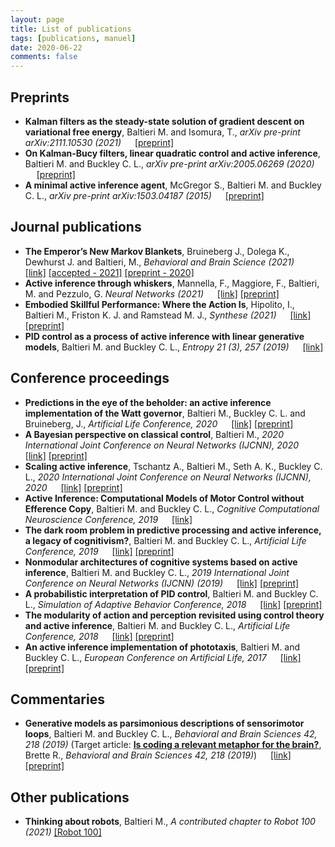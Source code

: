 ```yaml
---
layout: page
title: List of publications
tags: [publications, manuel]
date: 2020-06-22
comments: false
---
```


<!-- ## Currently in preparation
- **Modularity, the separation principle and active inference**, Baltieri M. and Buckley C. L., (in prep.) 
- **A ladder of uncertainty: models of perception and behaviour for increasingly complex environments**, Baltieri M., Seth. A.K., Roseboom W. (in prep.) -->

## Preprints
- **Kalman filters as the steady-state solution of gradient descent on variational free energy**, Baltieri M. and Isomura, T., *arXiv pre-print arXiv:2111.10530 (2021)* &emsp; [[preprint]](https://arxiv.org/abs/2111.10530)
- **On Kalman-Bucy filters, linear quadratic control and active inference**, Baltieri M. and Buckley C. L., *arXiv pre-print arXiv:2005.06269 (2020)* &emsp; [[preprint]](https://arxiv.org/abs/2005.06269)
- **A minimal active inference agent**, McGregor S., Baltieri M. and Buckley C. L., *arXiv pre-print arXiv:1503.04187 (2015)* &emsp; [[preprint]](https://arxiv.org/pdf/1503.04187.pdf)

## Journal publications
- **The Emperor’s New Markov Blankets**, Bruineberg J., Dolega K., Dewhurst J. and Baltieri, M., *Behavioral and Brain Science (2021)* &emsp; [[link]](https://www.cambridge.org/core/journals/behavioral-and-brain-sciences/article/emperors-new-markov-blankets/715C589A73DDF861DCF8997271DE0B8C) [[accepted - 2021]](/assets/pdf/EmperorMarkovBlankets.pdf) [[preprint - 2020]](https://www.researchgate.net/publication/346560958_The_Emperor's_New_Markov_Blankets)
- **Active inference through whiskers**, Mannella, F., Maggiore, F., Baltieri, M. and Pezzulo, G. *Neural Networks (2021)* &emsp; [[link]](https://www.sciencedirect.com/science/article/abs/pii/S0893608021003506) [[preprint]](https://www.biorxiv.org/content/10.1101/2021.07.16.452665v2)
- **Embodied Skillful Performance: Where the Action Is**, Hipolito, I., Baltieri M., Friston K. J. and Ramstead M. J., *Synthese (2021)* &emsp; [[link]](https://link.springer.com/article/10.1007/s11229-020-02986-5) [[preprint]](http://philsci-archive.pitt.edu/18121/)
- **PID control as a process of active inference with linear generative models**, Baltieri M. and Buckley C. L., *Entropy 21 (3), 257 (2019)* &emsp; [[link]](https://www.mdpi.com/1099-4300/21/3/257)


## Conference proceedings
- **Predictions in the eye of the beholder: an active inference implementation of the Watt governor**, Baltieri M., Buckley C. L. and Bruineberg, J., *Artificial Life Conference, 2020*  &emsp; [[link]](https://www.mitpressjournals.org/doi/abs/10.1162/isal_a_00288) [[preprint]](https://arxiv.org/abs/2006.11495)
- **A Bayesian perspective on classical control**, Baltieri M., *2020 International Joint Conference on Neural Networks (IJCNN), 2020* &emsp; [[link]](https://ieeexplore.ieee.org/document/9206617) [[preprint]](https://arxiv.org/abs/2004.10288)
- **Scaling active inference**, Tschantz A., Baltieri M., Seth A. K., Buckley C. L., *2020 International Joint Conference on Neural Networks (IJCNN), 2020* &emsp; [[link]](https://ieeexplore.ieee.org/document/9207382) [[preprint]](https://arxiv.org/abs/1911.10601)
- **Active Inference: Computational Models of Motor Control without Efference Copy**, Baltieri M. and Buckley C. L., *Cognitive Computational Neuroscience Conference, 2019* &emsp; [[link]](https://ccneuro.org/2019/Papers/ViewPapers.asp?PaperNum=1144)
- **The dark room problem in predictive processing and active inference, a legacy of cognitivism?**, Baltieri M. and Buckley C. L., *Artificial Life Conference, 2019* &emsp; [[link]](https://www.mitpressjournals.org/doi/abs/10.1162/isal_a_00137) [[preprint]](https://psyarxiv.com/p4z8f/)
- **Nonmodular architectures of cognitive systems based on active inference**, Baltieri M. and Buckley C. L., *2019 International Joint Conference on Neural Networks (IJCNN) (2019)* &emsp; [[link]](https://ieeexplore.ieee.org/document/8852048) [[preprint]](https://arxiv.org/abs/1903.09542)
- **A probabilistic interpretation of PID control**, Baltieri M. and Buckley C. L., *Simulation of Adaptive Behavior Conference, 2018* &emsp; [[link]](https://link.springer.com/chapter/10.1007/978-3-319-97628-0_2) [[preprint]](https://www.biorxiv.org/content/10.1101/284562v2)
- **The modularity of action and perception revisited using control theory and active inference**, Baltieri M. and Buckley C. L., *Artificial Life Conference, 2018* &emsp; [[link]](https://www.mitpressjournals.org/doi/abs/10.1162/isal_a_00031) [[preprint]](https://arxiv.org/abs/1806.02649)
- **An active inference implementation of phototaxis**, Baltieri M. and Buckley C. L., *European Conference on Artificial Life, 2017* &emsp; [[link]](https://www.mitpressjournals.org/doi/abs/10.1162/isal_a_011) [[preprint]](https://arxiv.org/abs/1707.01806)

## Commentaries
- **Generative models as parsimonious descriptions of sensorimotor loops**, Baltieri M. and Buckley C. L., *Behavioral and Brain Sciences 42, 218 (2019)* (Target article: **[Is coding a relevant metaphor for the brain?](cambridge.org/core/journals/behavioral-and-brain-sciences/article/is-coding-a-relevant-metaphor-for-the-brain/D578626E4888193FFFAE5B6E2C37E052)**, Brette R., *Behavioral and Brain Sciences 42, 218 (2019)*) &emsp; [[link]]((https://www.cambridge.org/core/journals/behavioral-and-brain-sciences/article/generative-models-as-parsimonious-descriptions-of-sensorimotor-loops/0345874F123418BEE102A90E4ADA5E5B)) [[preprint]](https://arxiv.org/abs/1904.12937)


## Other publications
- **Thinking about robots**, Baltieri M., *A contributed chapter to Robot 100 (2021)* [[Robot 100]]((https://www.robot100.cz/book))